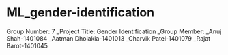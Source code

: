 # ML_gender-identification
Group Number: 7
_Project Title: Gender Identification
_Group Member: 
    _Anuj Shah-1401084
    _Aatman Dholakia-1401013
    _Charvik Patel-1401079
    _Rajat Barot-1401045
